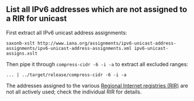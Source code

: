 ## List all IPv6 addresses which are not assigned to a RIR for unicast

First extract all IPv6 unicast address assignments:

    saxonb-xslt http://www.iana.org/assignments/ipv6-unicast-address-assignments/ipv6-unicast-address-assignments.xml ipv6-unicast-assigns.xslt

Then pipe it through `compress-cidr -6 -i -a` to extract all excluded ranges:

    ... | ../target/release/compress-cidr -6 -i -a

The addresses assigned to the various [Regional Internet registries
(RIR)](https://en.wikipedia.org/wiki/Regional_Internet_registry) are not
all actively used; check the individual RIR for details.

